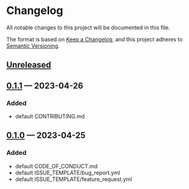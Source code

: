 # Changelog

All notable changes to this project will be documented in this file.

The format is based on [Keep a Changelog](https://keepachangelog.com/en/1.0.0/),
and this project adheres to [Semantic Versioning](https://semver.org/spec/v2.0.0.html).

## [Unreleased]

## [0.1.1] — 2023-04-26

### Added

- default CONTRIBUTING.md

## [0.1.0] — 2023-04-25

### Added

- default CODE_OF_CONDUCT.md
- default ISSUE_TEMPLATE/bug_report.yml
- default ISSUE_TEMPLATE/feature_request.yml

[unreleased]: https://github.com/gimjb/.github/compare/HEAD...develop
[0.1.1]: https://github.com/gimjb/.github/compare/v0.1.0...v0.1.1
[0.1.0]: https://github.com/gimjb/.github/compare/v0.0.0...v0.1.0
